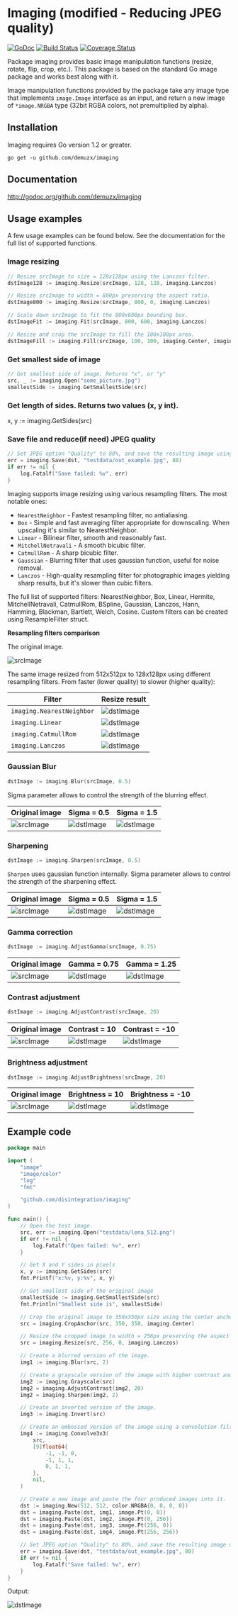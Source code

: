 # Imaging (modified - Reducing JPEG quality)

[![GoDoc](https://godoc.org/github.com/disintegration/imaging?status.svg)](https://godoc.org/github.com/disintegration/imaging)
[![Build Status](https://travis-ci.org/disintegration/imaging.svg?branch=master)](https://travis-ci.org/disintegration/imaging)
[![Coverage Status](https://coveralls.io/repos/github/disintegration/imaging/badge.svg?branch=master)](https://coveralls.io/github/disintegration/imaging?branch=master)

Package imaging provides basic image manipulation functions (resize, rotate, flip, crop, etc.). 
This package is based on the standard Go image package and works best along with it. 

Image manipulation functions provided by the package take any image type 
that implements `image.Image` interface as an input, and return a new image of 
`*image.NRGBA` type (32bit RGBA colors, not premultiplied by alpha).

## Installation

Imaging requires Go version 1.2 or greater.

    go get -u github.com/demuzx/imaging
    
## Documentation

http://godoc.org/github.com/demuzx/imaging

## Usage examples

A few usage examples can be found below. See the documentation for the full list of supported functions. 

### Image resizing

```go
// Resize srcImage to size = 128x128px using the Lanczos filter.
dstImage128 := imaging.Resize(srcImage, 128, 128, imaging.Lanczos)

// Resize srcImage to width = 800px preserving the aspect ratio.
dstImage800 := imaging.Resize(srcImage, 800, 0, imaging.Lanczos)

// Scale down srcImage to fit the 800x600px bounding box.
dstImageFit := imaging.Fit(srcImage, 800, 600, imaging.Lanczos)

// Resize and crop the srcImage to fill the 100x100px area.
dstImageFill := imaging.Fill(srcImage, 100, 100, imaging.Center, imaging.Lanczos)
```

### Get smallest side of image

```go
// Get smallest side of image. Returns "x", or "y"
src, _ := imaging.Open("some_picture.jpg") 
smallestSide := imaging.GetSmallestSide(src)
````

### Get length of sides. Returns two values (x, y int).
x, y := imaging.GetSides(src)


### Save file and reduce(if need) JPEG quality
```go
// Set JPEG option "Quality" to 80%, and save the resulting image using JPEG format.
err = imaging.Save(dst, "testdata/out_example.jpg", 80)
if err != nil {
    log.Fatalf("Save failed: %v", err)
}
```

Imaging supports image resizing using various resampling filters. The most notable ones:
- `NearestNeighbor` - Fastest resampling filter, no antialiasing.
- `Box` - Simple and fast averaging filter appropriate for downscaling. When upscaling it's similar to NearestNeighbor.
- `Linear` - Bilinear filter, smooth and reasonably fast.
- `MitchellNetravali` - А smooth bicubic filter.
- `CatmullRom` - A sharp bicubic filter. 
- `Gaussian` - Blurring filter that uses gaussian function, useful for noise removal.
- `Lanczos` - High-quality resampling filter for photographic images yielding sharp results, but it's slower than cubic filters.

The full list of supported filters:  NearestNeighbor, Box, Linear, Hermite, MitchellNetravali, CatmullRom, BSpline, Gaussian, Lanczos, Hann, Hamming, Blackman, Bartlett, Welch, Cosine. Custom filters can be created using ResampleFilter struct.

**Resampling filters comparison**

The original image.

![srcImage](testdata/lena_512.png)

The same image resized from 512x512px to 128x128px using different resampling filters.
From faster (lower quality) to slower (higher quality):

Filter                    | Resize result
--------------------------|---------------------------------------------
`imaging.NearestNeighbor` | ![dstImage](testdata/out_resize_nearest.png) 
`imaging.Linear`          | ![dstImage](testdata/out_resize_linear.png)
`imaging.CatmullRom`      | ![dstImage](testdata/out_resize_catrom.png)
`imaging.Lanczos`         | ![dstImage](testdata/out_resize_lanczos.png)


### Gaussian Blur

```go
dstImage := imaging.Blur(srcImage, 0.5)
```

Sigma parameter allows to control the strength of the blurring effect.

Original image                     | Sigma = 0.5                            | Sigma = 1.5
-----------------------------------|----------------------------------------|---------------------------------------
![srcImage](testdata/lena_128.png) | ![dstImage](testdata/out_blur_0.5.png) | ![dstImage](testdata/out_blur_1.5.png)

### Sharpening

```go
dstImage := imaging.Sharpen(srcImage, 0.5)
```

`Sharpen` uses gaussian function internally. Sigma parameter allows to control the strength of the sharpening effect.

Original image                     | Sigma = 0.5                               | Sigma = 1.5
-----------------------------------|-------------------------------------------|------------------------------------------
![srcImage](testdata/lena_128.png) | ![dstImage](testdata/out_sharpen_0.5.png) | ![dstImage](testdata/out_sharpen_1.5.png)

### Gamma correction

```go
dstImage := imaging.AdjustGamma(srcImage, 0.75)
```

Original image                     | Gamma = 0.75                             | Gamma = 1.25
-----------------------------------|------------------------------------------|-----------------------------------------
![srcImage](testdata/lena_128.png) | ![dstImage](testdata/out_gamma_0.75.png) | ![dstImage](testdata/out_gamma_1.25.png)

### Contrast adjustment

```go
dstImage := imaging.AdjustContrast(srcImage, 20)
```

Original image                     | Contrast = 10                              | Contrast = -10
-----------------------------------|--------------------------------------------|-------------------------------------------
![srcImage](testdata/lena_128.png) | ![dstImage](testdata/out_contrast_p10.png) | ![dstImage](testdata/out_contrast_m10.png)

### Brightness adjustment

```go
dstImage := imaging.AdjustBrightness(srcImage, 20)
```

Original image                     | Brightness = 10                              | Brightness = -10
-----------------------------------|----------------------------------------------|---------------------------------------------
![srcImage](testdata/lena_128.png) | ![dstImage](testdata/out_brightness_p10.png) | ![dstImage](testdata/out_brightness_m10.png)

## Example code

```go
package main

import (
	"image"
	"image/color"
	"log"
	"fmt"

	"github.com/disintegration/imaging"
)

func main() {
	// Open the test image.
	src, err := imaging.Open("testdata/lena_512.png")
	if err != nil {
		log.Fatalf("Open failed: %v", err)
	}

    // Get X and Y sides in pixels
    x, y := imaging.GetSides(src)
    fmt.Printf("x:%v, y:%v", x, y)

    // Get smallest side of the original image
    smallestSide := imaging.GetSmallestSide(src)
    fmt.Println("Smallest side is", smallestSide)

	// Crop the original image to 350x350px size using the center anchor.
	src = imaging.CropAnchor(src, 350, 350, imaging.Center)

	// Resize the cropped image to width = 256px preserving the aspect ratio.
	src = imaging.Resize(src, 256, 0, imaging.Lanczos)

	// Create a blurred version of the image.
	img1 := imaging.Blur(src, 2)

	// Create a grayscale version of the image with higher contrast and sharpness.
	img2 := imaging.Grayscale(src)
	img2 = imaging.AdjustContrast(img2, 20)
	img2 = imaging.Sharpen(img2, 2)

	// Create an inverted version of the image.
	img3 := imaging.Invert(src)

	// Create an embossed version of the image using a convolution filter.
	img4 := imaging.Convolve3x3(
		src,
		[9]float64{
			-1, -1, 0,
			-1, 1, 1,
			0, 1, 1,
		},
		nil,
	)

	// Create a new image and paste the four produced images into it.
	dst := imaging.New(512, 512, color.NRGBA{0, 0, 0, 0})
	dst = imaging.Paste(dst, img1, image.Pt(0, 0))
	dst = imaging.Paste(dst, img2, image.Pt(0, 256))
	dst = imaging.Paste(dst, img3, image.Pt(256, 0))
	dst = imaging.Paste(dst, img4, image.Pt(256, 256))

	// Set JPEG option "Quality" to 80%, and save the resulting image using JPEG format.
	err = imaging.Save(dst, "testdata/out_example.jpg", 80)
	if err != nil {
		log.Fatalf("Save failed: %v", err)
	}
}
```

Output:

![dstImage](testdata/out_example.jpg)